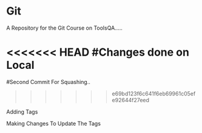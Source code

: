 # Git
A Repository for the Git Course on ToolsQA.....

<<<<<<< HEAD
#Changes done on Local
=======
#Second Commit For Squashing..
>>>>>>> e69bd123f6c641f6eb69961c05efe92644f27eed

Adding Tags

Making Changes To Update The Tags
